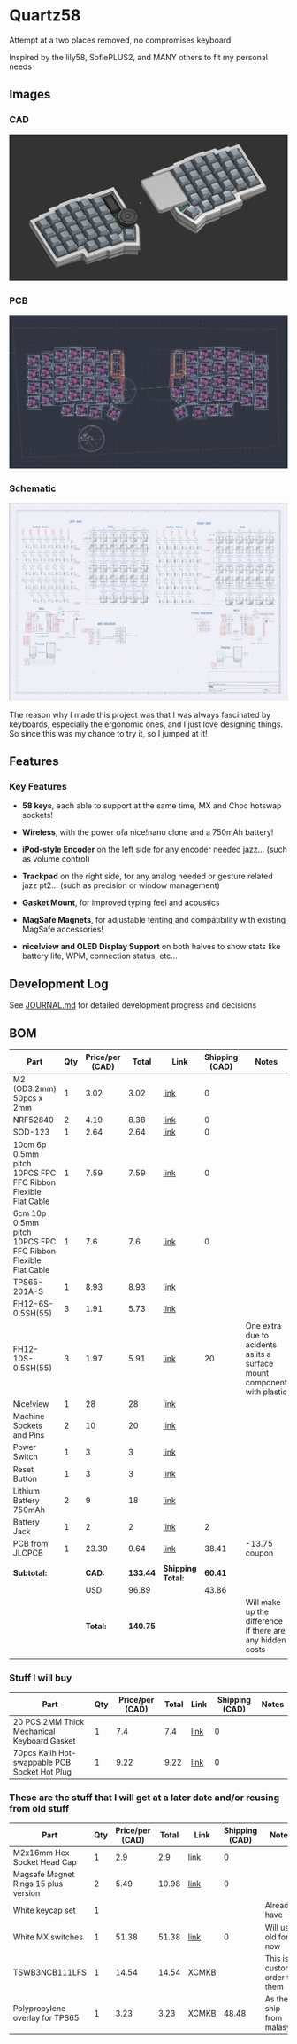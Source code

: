# Quartz58

Attempt at a two places removed, no compromises keyboard

Inspired by the lily58, SoflePLUS2, and MANY others to fit my personal needs

## Images

### CAD

![CAD](IMGS/cad20250801.png)

### PCB

![PCB](IMGS/pcb20250804pt3.png)

### Schematic

![Schematic](IMGS/schematic20250801.png)

The reason why I made this project was that I was always fascinated by keyboards, especially the ergonomic ones, and I just love designing things. So since this was my chance to try it, so I jumped at it!

## Features

### Key Features

- **58 keys**, each able to support at the same time, MX and Choc hotswap sockets!

- **Wireless**, with the power ofa nice!nano clone and a 750mAh battery!

- **iPod-style Encoder** on the left side for any encoder needed jazz... (such as volume control)

- **Trackpad** on the right side, for any analog needed or gesture related jazz pt2... (such as precision or window management)

- **Gasket Mount**, for improved typing feel and acoustics

- **MagSafe Magnets**, for adjustable tenting and compatibility with existing MagSafe accessories!

- **nice!view and OLED Display Support** on both halves to show stats like battery life, WPM, connection status, etc...

## Development Log

See [JOURNAL.md](JOURNAL.md) for detailed development progress and decisions

## BOM

| Part                                                         | Qty | Price/per (CAD) | Total      | Link                                                                                                                 | Shipping (CAD) | Notes                                                                   |
| ------------------------------------------------------------ | --- | --------------- | ---------- | -------------------------------------------------------------------------------------------------------------------- | -------------- | ----------------------------------------------------------------------- |
| M2 (OD3.2mm) 50pcs x 2mm                                     | 1   | 3.02            | 3.02       | [link](https://www.aliexpress.com/item/1005005220632314.html)                                                        | 0              |                                                                         |
| NRF52840                                                     | 2   | 4.19            | 8.38       | [link](https://www.aliexpress.com/item/1005006271779544.html)                                                        | 0              |                                                                         |
| SOD-123                                                      | 1   | 2.64            | 2.64       | [link](https://www.aliexpress.com/item/1005006323468521.html)                                                        | 0              |                                                                         |
| 10cm 6p 0.5mm pitch 10PCS FPC FFC Ribbon Flexible Flat Cable | 1   | 7.59            | 7.59       | [link](https://www.aliexpress.com/item/1005006420267064.html)                                                        | 0              |                                                                         |
| 6cm 10p 0.5mm pitch 10PCS FPC FFC Ribbon Flexible Flat Cable | 1   | 7.6             | 7.6        | [link](https://www.aliexpress.com/item/1005006420267064.html)                                                        | 0              |                                                                         |
| TPS65-201A-S                                                 | 1   | 8.93            | 8.93       | [link](https://www.mouser.ca/ProductDetail/Azoteq/TPS65-201A-S?qs=pfd5qewlna5Lh8O0E8DcUQ%3D%3D)                      |                |                                                                         |
| FH12-6S-0.5SH(55)                                            | 3   | 1.91            | 5.73       | [link](https://www.mouser.ca/ProductDetail/Hirose-Connector/FH12-6S-0.5SH55?qs=Ux3WWAnHpjC%252BfBkf%252BkEyew%3D%3D) |                |                                                                         |
| FH12-10S-0.5SH(55)                                           | 3   | 1.97            | 5.91       | [link](https://www.mouser.ca/ProductDetail/Hirose-Connector/FH12-10S-0.5SH55?qs=Ux3WWAnHpjDbjH5OXeBUGQ%3D%3D)        | 20             | One extra due to acidents as its a surface mount component with plastic |
| Nice!view                                                    | 1   | 28              | 28         | [link](https://typeractive.xyz/products/nice-view?variant=44753694228711)                                            |                |                                                                         |
| Machine Sockets and Pins                                     | 2   | 10              | 20         | [link](https://typeractive.xyz/products/machine-sockets-and-pins?variant=45741664469223)                             |                |                                                                         |
| Power Switch                                                 | 1   | 3               | 3          | [link](https://typeractive.xyz/products/power-switch)                                                                |                |                                                                         |
| Reset Button                                                 | 1   | 3               | 3          | [link](https://typeractive.xyz/products/reset-button)                                                                |                |                                                                         |
| Lithium Battery 750mAh                                       | 2   | 9               | 18         | [link](https://typeractive.xyz/products/lithium-battery-750mah)                                                      |                |                                                                         |
| Battery Jack                                                 | 1   | 2               | 2          | [link](https://typeractive.xyz/products/battery-jack?variant=45597492707559)                                         | 2              |                                                                         |
| PCB from JLCPCB                                              | 1   | 23.39           | 9.64       | [link](https://cart.jlcpcb.com/quote?rand=0.04393028142638511)                                                       | 38.41          | -13.75 coupon                                                           |
|                                                              |     |                 |            |                                                                                                                      |                |                                                                         |
| **Subtotal:**                                                |     | **CAD:**        | **133.44** | **Shipping Total:**                                                                                                  | **60.41**      |                                                                         |
|                                                              |     | USD             | 96.89      |                                                                                                                      | 43.86          |                                                                         |
|                                                              |     | **Total:**      | **140.75** |                                                                                                                      |                | Will make up the difference if there are any hidden costs               |
|                                                              |     |                 |            |                                                                                                                      |                |                                                                         |

### Stuff I will buy

| Part                                          | Qty | Price/per (CAD) | Total | Link                                                          | Shipping (CAD) | Notes |
| --------------------------------------------- | --- | --------------- | ----- | ------------------------------------------------------------- | -------------- | ----- |
| 20 PCS 2MM Thick Mechanical Keyboard Gasket   | 1   | 7.4             | 7.4   | [link](https://www.aliexpress.com/item/1005004800667967.html) | 0              |       |
| 70pcs Kailh Hot-swappable PCB Socket Hot Plug | 1   | 9.22            | 9.22  | [link](https://www.aliexpress.com/item/1005007232040760.html) | 0              |       |

### These are the stuff that I will get at a later date and/or reusing from old stuff

| Part                                 | Qty | Price/per (CAD) | Total | Link                                                          | Shipping (CAD) | Notes                          |
| ------------------------------------ | --- | --------------- | ----- | ------------------------------------------------------------- | -------------- | ------------------------------ |
| M2x16mm Hex Socket Head Cap          | 1   | 2.9             | 2.9   | [link](www.aliexpress.com/item/32810872544.html)              | 0              |                                |
| Magsafe Magnet Rings 15 plus version | 2   | 5.49            | 10.98 | [link](https://www.aliexpress.com/item/1005006981590979.html) | 0              |                                |
| White keycap set                     | 1   |                 |       |                                                               |                | Already have                   |
| White MX switches                    | 1   | 51.38           | 51.38 | [link](https://www.aliexpress.com/item/1005006856018973.html) | 0              | Will use old for now           |
| TSWB3NCB111LFS                       | 1   | 14.54           | 14.54 | XCMKB                                                         |                | This is a custom order to them |
| Polypropylene overlay for TPS65      | 1   | 3.23            | 3.23  | XCMKB                                                         | 48.48          | As they ship from malasyia     |
